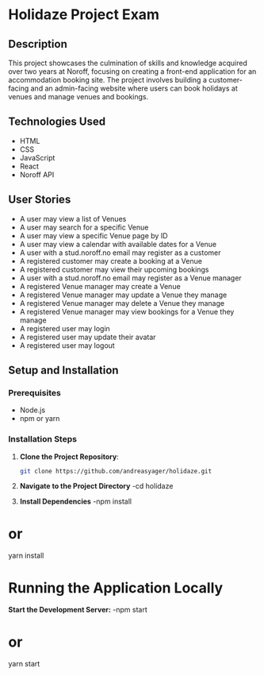 # Holidaze Project Exam

## Description

This project showcases the culmination of skills and knowledge acquired over two years at Noroff, focusing on creating a front-end application for an accommodation booking site. The project involves building a customer-facing and an admin-facing website where users can book holidays at venues and manage venues and bookings.

## Technologies Used
- HTML
- CSS 
- JavaScript 
- React
- Noroff API

## User Stories
- A user may view a list of Venues
- A user may search for a specific Venue
- A user may view a specific Venue page by ID
- A user may view a calendar with available dates for a Venue
- A user with a stud.noroff.no email may register as a customer
- A registered customer may create a booking at a Venue
- A registered customer may view their upcoming bookings
- A user with a stud.noroff.no email may register as a Venue manager
- A registered Venue manager may create a Venue
- A registered Venue manager may update a Venue they manage
- A registered Venue manager may delete a Venue they manage
- A registered Venue manager may view bookings for a Venue they manage
- A registered user may login
- A registered user may update their avatar
- A registered user may logout

## Setup and Installation

### Prerequisites
- Node.js
- npm or yarn

### Installation Steps
1. **Clone the Project Repository**:
   ```bash
   git clone https://github.com/andreasyager/holidaze.git

2. **Navigate to the Project Directory**
   -cd holidaze

3. **Install Dependencies**
-npm install
# or
yarn install

# Running the Application Locally
**Start the Development Server:**
-npm start
# or
yarn start

